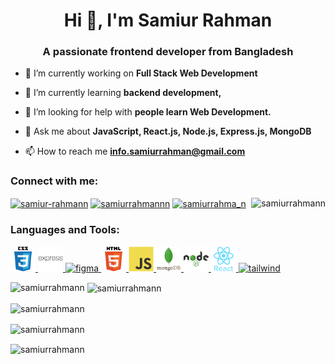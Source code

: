 <h1 align="center">Hi 👋, I'm Samiur Rahman</h1>
<h3 align="center">A passionate frontend developer from Bangladesh</h3>

- 🔭 I’m currently working on **Full Stack Web Development**

- 🌱 I’m currently learning **backend development,**

- 🤝 I’m looking for help with **people learn Web Development.**

- 💬 Ask me about **JavaScript, React.js, Node.js, Express.js, MongoDB**

- 📫 How to reach me **info.samiurrahman@gmail.com**

<h3 align="left">Connect with me:</h3>   <p><img align="right"  src="https://github.com/user-attachments/assets/9ad517b7-e8f4-45c5-b43a-7b367a9f3cea" alt="samiurrahmann" /></p>
<p align="left">
<a href="https://linkedin.com/in/samiur-rahmann" target="blank"><img align="center" src="https://raw.githubusercontent.com/rahuldkjain/github-profile-readme-generator/master/src/images/icons/Social/linked-in-alt.svg" alt="samiur-rahmann" height="30" width="40" /></a>
<a href="https://fb.com/samiurrahmannn" target="blank"><img align="center" src="https://raw.githubusercontent.com/rahuldkjain/github-profile-readme-generator/master/src/images/icons/Social/facebook.svg" alt="samiurrahmannn" height="30" width="40" /></a>
<a href="https://instagram.com/samiurrahma_n" target="blank"><img align="center" src="https://raw.githubusercontent.com/rahuldkjain/github-profile-readme-generator/master/src/images/icons/Social/instagram.svg" alt="samiurrahma_n" height="30" width="40" /></a>
</p>

<h3 align="left">Languages and Tools:</h3>
<p align="left"> <a href="https://www.w3schools.com/css/" target="_blank" rel="noreferrer"> <img src="https://raw.githubusercontent.com/devicons/devicon/master/icons/css3/css3-original-wordmark.svg" alt="css3" width="40" height="40"/> </a> <a href="https://expressjs.com" target="_blank" rel="noreferrer"> <img src="https://raw.githubusercontent.com/devicons/devicon/master/icons/express/express-original-wordmark.svg" alt="express" width="40" height="40"/> </a> <a href="https://www.figma.com/" target="_blank" rel="noreferrer"> <img src="https://www.vectorlogo.zone/logos/figma/figma-icon.svg" alt="figma" width="40" height="40"/> </a> <a href="https://www.w3.org/html/" target="_blank" rel="noreferrer"> <img src="https://raw.githubusercontent.com/devicons/devicon/master/icons/html5/html5-original-wordmark.svg" alt="html5" width="40" height="40"/> </a> <a href="https://developer.mozilla.org/en-US/docs/Web/JavaScript" target="_blank" rel="noreferrer"> <img src="https://raw.githubusercontent.com/devicons/devicon/master/icons/javascript/javascript-original.svg" alt="javascript" width="40" height="40"/> </a> <a href="https://www.mongodb.com/" target="_blank" rel="noreferrer"> <img src="https://raw.githubusercontent.com/devicons/devicon/master/icons/mongodb/mongodb-original-wordmark.svg" alt="mongodb" width="40" height="40"/> </a> <a href="https://nodejs.org" target="_blank" rel="noreferrer"> <img src="https://raw.githubusercontent.com/devicons/devicon/master/icons/nodejs/nodejs-original-wordmark.svg" alt="nodejs" width="40" height="40"/> </a> <a href="https://reactjs.org/" target="_blank" rel="noreferrer"> <img src="https://raw.githubusercontent.com/devicons/devicon/master/icons/react/react-original-wordmark.svg" alt="react" width="40" height="40"/> </a> <a href="https://tailwindcss.com/" target="_blank" rel="noreferrer"> <img src="https://www.vectorlogo.zone/logos/tailwindcss/tailwindcss-icon.svg" alt="tailwind" width="40" height="40"/> </a> </p>

<p><img align="left" src="https://github-readme-stats.vercel.app/api/top-langs?username=samiurrahmann&show_icons=true&locale=en&layout=compact" alt="samiurrahmann" /></p>

<p>&nbsp;<img align="center" src="https://github-readme-stats.vercel.app/api?username=samiurrahmann&show_icons=true&locale=en" alt="samiurrahmann" /></p>

<p><img align="center" src="https://github-readme-streak-stats.herokuapp.com/?user=samiurrahmann&" alt="samiurrahmann" /></p>

<p><img align="center" src="https://github.com/user-attachments/assets/feccb522-8733-4eed-9c4b-156a6777c96a" alt="samiurrahmann" /></p>
<p><img align="center" src="https://github.com/user-attachments/assets/d505ad37-ce70-4e4d-9a69-dcc69f8a886e" alt="samiurrahmann" /></p>


